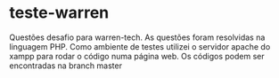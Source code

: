 # teste-warren
Questões desafio para warren-tech.
As questões foram resolvidas na linguagem PHP. Como ambiente de testes utilizei o servidor apache do xampp para rodar o código numa página web.
Os códigos podem ser encontradas na branch master
